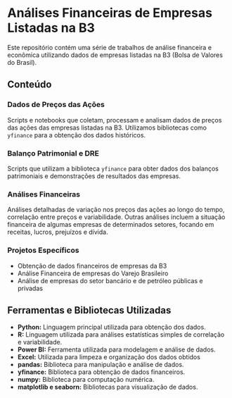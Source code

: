 # Análises Financeiras de Empresas Listadas na B3

Este repositório contém uma série de trabalhos de análise financeira e econômica utilizando dados de empresas listadas na B3 (Bolsa de Valores do Brasil).

## Conteúdo

### Dados de Preços das Ações
Scripts e notebooks que coletam, processam e analisam dados de preços das ações das empresas listadas na B3. Utilizamos bibliotecas como `yfinance` para a obtenção dos dados históricos.

### Balanço Patrimonial e DRE
Scripts que utilizam a biblioteca `yfinance` para obter dados dos balanços patrimoniais e demonstrações de resultados das empresas.

### Análises Financeiras
Análises detalhadas de variação nos preços das ações ao longo do tempo, correlação entre preços e variabilidade. Outras análises incluem a situação financeira de algumas empresas de determinados setores, focando em receitas, lucros, prejuízos e dívida.

### Projetos Específicos
- Obtenção de dados financeiros de empresas da B3
- Análise Financeira de empresas do Varejo Brasileiro
- Análise de empresas do setor bancário e de petróleo públicas e privadas


## Ferramentas e Bibliotecas Utilizadas

- **Python:** Linguagem principal utilizada para obtenção dos dados.
- **R:** Linguagem utilizada para análises estatísticas simples de correlação e variabilidade.
- **Power BI:** Ferramenta utilizada para modelagem e análise de dados.
- **Excel:** Utilizada para limpeza e organização dos dados obtidos
- **pandas:** Biblioteca para manipulação e análise de dados.
-  **yfinance:** Biblioteca para obtenção de dados financeiros.
- **numpy:** Biblioteca para computação numérica.
- **matplotlib e seaborn:** Bibliotecas para visualização de dados.


